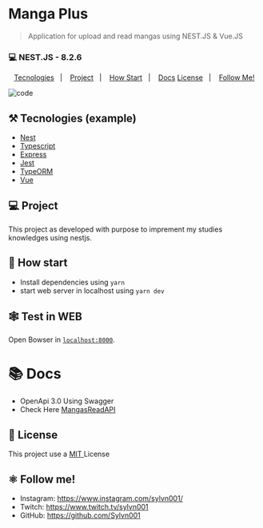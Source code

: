 # Manga Plus

> Application for upload and read mangas using NEST.JS & Vue.JS

### 💻 NEST.JS - 8.2.6

<p align="center">
  <a href="#%EF%B8%8F-tecnologies">Tecnologies</a>&nbsp;&nbsp;&nbsp;|&nbsp;&nbsp;&nbsp;
  <a href="#-project">Project</a>&nbsp;&nbsp;&nbsp;|&nbsp;&nbsp;&nbsp;
  <a href="#-how-Start">How Start</a>&nbsp;&nbsp;&nbsp;|&nbsp;&nbsp;&nbsp;
  <a href="#-Docs">Docs</a>
  <a href="#-license">License</a>&nbsp;&nbsp;&nbsp;|&nbsp;&nbsp;&nbsp;
  <a href="#atom_symbol-follow-me">Follow Me!</a>
</p>

![code](https://user-images.githubusercontent.com/50564121/181837477-84621994-2709-4b43-af29-e5e92c108b57.png)

## ⚒️ Tecnologies (example)

- [Nest](https://ethereal.email/)
- [Typescript](https://www.typescriptlang.org/)
- [Express](https://expressjs.com/pt-br/)
- [Jest](https://jestjs.io/)
- [TypeORM](https://typeorm.io/#/)
- [Vue](https://ethereal.email/)

## 💻 Project

This project as developed with purpose to imprement my studies knowledges using nestjs.

## 🚀 How start

- Install dependencies using `yarn`
- start web server in localhost using `yarn dev`

## 🕸️ Test in WEB

Open Bowser in [`localhost:8000`](http://localhost:8000).

# 📚 Docs

- OpenApi 3.0 Using Swagger
- Check Here [MangasReadAPI](localhost:3000/api)

## 📝 License

This project use a <a href="./LICENSE"> MIT </a> License

## :atom_symbol: Follow me!

- Instagram: https://www.instagram.com/sylvn001/
- Twitch: https://www.twitch.tv/sylvn001
- GitHub: https://github.com/Sylvn001
